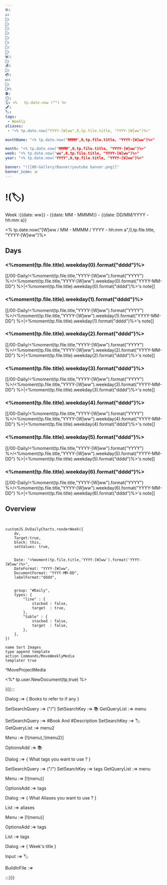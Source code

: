 ```yaml
---
🌐: 
⚖️: 
📕: 
📖: 
🕌: 
🥞: 
🍩: 
🍱: 
🍴: 
💼: 
💻: 
🏦: 
💰: 
💸: 
💳: 
💵: 
🍵: 
🏋️‍♂️: 
⛔: 
😶: 
🗓️: <%   tp.date.now ("") %>
🖋️: 
🏷️: 
tags:
 - Weekly
aliases:
 - "<% tp.date.now("YYYY-[W]ww",0,tp.file.title, "YYYY-[W]ww")%>"

monthName: "<% tp.date.now("MMMM",0,tp.file.title, "YYYY-[W]ww")%>"

month: "<% tp.date.now("MMMM",0,tp.file.title, "YYYY-[W]ww")%>"
week: "<% tp.date.now("ww",0,tp.file.title, "YYYY-[W]ww")%>"
year: "<% tp.date.now("YYYY",0,tp.file.title, "YYYY-[W]ww")%>"

banner: "![[80-Gallery/Banner/youtube banner.png]]"
banner_icon: 📊
---
```

# !(🏷️)
Week :{{date: ww}} - {{date: MM - MMMM}} - {{date: DD/MM/YYYY - hh:mm a}}

<% tp.date.now("[W]ww / MM - MMMM / YYYY  - hh:mm a",0,tp.file.title, "YYYY-[W]ww")%>



## Days
###  <%moment(tp.file.title).weekday(0).format("dddd")%>
[[/00-Daily/<%moment(tp.file.title,"YYYY-[W]ww").format("YYYY") %>/<%moment(tp.file.title,"YYYY-[W]ww").weekday(0).format("YYYY-MM-DD") %>|<%moment(tp.file.title).weekday(0).format("dddd")%>'s note]]

###  <%moment(tp.file.title).weekday(1).format("dddd")%>
[[/00-Daily/<%moment(tp.file.title,"YYYY-[W]ww").format("YYYY") %>/<%moment(tp.file.title,"YYYY-[W]ww").weekday(1).format("YYYY-MM-DD") %>|<%moment(tp.file.title).weekday(1).format("dddd")%>'s note]]


###  <%moment(tp.file.title).weekday(2).format("dddd")%>
[[/00-Daily/<%moment(tp.file.title,"YYYY-[W]ww").format("YYYY") %>/<%moment(tp.file.title,"YYYY-[W]ww").weekday(2).format("YYYY-MM-DD") %>|<%moment(tp.file.title).weekday(2).format("dddd")%>'s note]]


###  <%moment(tp.file.title).weekday(3).format("dddd")%>
[[/00-Daily/<%moment(tp.file.title,"YYYY-[W]ww").format("YYYY") %>/<%moment(tp.file.title,"YYYY-[W]ww").weekday(3).format("YYYY-MM-DD") %>|<%moment(tp.file.title).weekday(3).format("dddd")%>'s note]]


###  <%moment(tp.file.title).weekday(4).format("dddd")%>
[[/00-Daily/<%moment(tp.file.title,"YYYY-[W]ww").format("YYYY") %>/<%moment(tp.file.title,"YYYY-[W]ww").weekday(4).format("YYYY-MM-DD") %>|<%moment(tp.file.title).weekday(4).format("dddd")%>'s note]]


###  <%moment(tp.file.title).weekday(5).format("dddd")%>
[[/00-Daily/<%moment(tp.file.title,"YYYY-[W]ww").format("YYYY") %>/<%moment(tp.file.title,"YYYY-[W]ww").weekday(5).format("YYYY-MM-DD") %>|<%moment(tp.file.title).weekday(5).format("dddd")%>'s note]]

###  <%moment(tp.file.title).weekday(6).format("dddd")%>
[[/00-Daily/<%moment(tp.file.title,"YYYY-[W]ww").format("YYYY") %>/<%moment(tp.file.title,"YYYY-[W]ww").weekday(6).format("YYYY-MM-DD") %>|<%moment(tp.file.title).weekday(6).format("dddd")%>'s note]]




## Overview


```dataviewjs


customJS.DvDailyCharts.renderWeek({	
	dv,
	Target:true,
	block: this,
	setValues: true,
	

	Date: "<%moment(tp.file.title,'YYYY-[W]ww').format('YYYY-[W]ww')%>",
	DateFormat: "YYYY-[W]ww",
	DocumentFormat: "YYYY-MM-DD",
	labelFormat:"dddd",


	group: "#Daily",
	types: {
		"line" : {
			stacked : false,
			target	: true,
		},
		"table" : {
			stacked : false,
			target	: false,
		},
	},
})

```


```button
name Sort Images
type append template
action Commands/MoveWeeklyMedia
templater true
```
^MoveProjectMedia

<%* tp.user.NewDocument(tp,true) %>

{{{:::


Dialog :=> {
Books to refer to if any
}

SetSearchQuery :=> ("/")
SetSearchKey :=> 📚
GetQueryList :=> menu

SetSearchQuery :=> #Book And #Description
SetSearchKey :=> 🏷️
GetQueryList :=> menu2

Menu :=> [!(menu),!(menu2)]

OptionsAdd :=> 📚

Dialog :=> {
What tags you want to use ?
}


SetSearchQuery :=> ("/")
SetSearchKey :=> tags
GetQueryList :=> menu

Menu :=> [!(menu)]

OptionsAdd :=> tags

Dialog :=> {
What Aliases you want to use ?
}

List :=> aliases


Menu :=> [!(menu)]

OptionsAdd :=> tags

List :=> tags

Dialog :=> {
Week's title
}

Input :=> 🏷️

BuildInFile :=>

:::}}}


